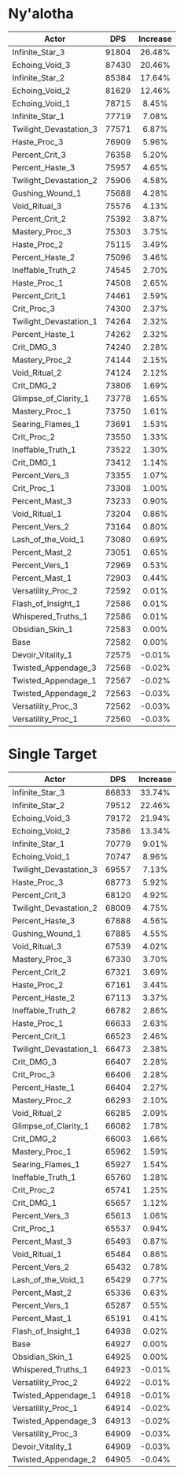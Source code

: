 # Ny'alotha
| Actor | DPS | Increase |
|---|:---:|:---:|
|Infinite_Star_3|91804|26.48%|
|Echoing_Void_3|87430|20.46%|
|Infinite_Star_2|85384|17.64%|
|Echoing_Void_2|81629|12.46%|
|Echoing_Void_1|78715|8.45%|
|Infinite_Star_1|77719|7.08%|
|Twilight_Devastation_3|77571|6.87%|
|Haste_Proc_3|76909|5.96%|
|Percent_Crit_3|76358|5.20%|
|Percent_Haste_3|75957|4.65%|
|Twilight_Devastation_2|75906|4.58%|
|Gushing_Wound_1|75688|4.28%|
|Void_Ritual_3|75576|4.13%|
|Percent_Crit_2|75392|3.87%|
|Mastery_Proc_3|75303|3.75%|
|Haste_Proc_2|75115|3.49%|
|Percent_Haste_2|75096|3.46%|
|Ineffable_Truth_2|74545|2.70%|
|Haste_Proc_1|74508|2.65%|
|Percent_Crit_1|74461|2.59%|
|Crit_Proc_3|74300|2.37%|
|Twilight_Devastation_1|74264|2.32%|
|Percent_Haste_1|74262|2.32%|
|Crit_DMG_3|74240|2.28%|
|Mastery_Proc_2|74144|2.15%|
|Void_Ritual_2|74124|2.12%|
|Crit_DMG_2|73806|1.69%|
|Glimpse_of_Clarity_1|73778|1.65%|
|Mastery_Proc_1|73750|1.61%|
|Searing_Flames_1|73691|1.53%|
|Crit_Proc_2|73550|1.33%|
|Ineffable_Truth_1|73522|1.30%|
|Crit_DMG_1|73412|1.14%|
|Percent_Vers_3|73355|1.07%|
|Crit_Proc_1|73308|1.00%|
|Percent_Mast_3|73233|0.90%|
|Void_Ritual_1|73204|0.86%|
|Percent_Vers_2|73164|0.80%|
|Lash_of_the_Void_1|73080|0.69%|
|Percent_Mast_2|73051|0.65%|
|Percent_Vers_1|72969|0.53%|
|Percent_Mast_1|72903|0.44%|
|Versatility_Proc_2|72592|0.01%|
|Flash_of_Insight_1|72586|0.01%|
|Whispered_Truths_1|72586|0.01%|
|Obsidian_Skin_1|72583|0.00%|
|Base|72582|0.00%|
|Devoir_Vitality_1|72575|-0.01%|
|Twisted_Appendage_3|72568|-0.02%|
|Twisted_Appendage_1|72567|-0.02%|
|Twisted_Appendage_2|72563|-0.03%|
|Versatility_Proc_3|72562|-0.03%|
|Versatility_Proc_1|72560|-0.03%|

# Single Target
| Actor | DPS | Increase |
|---|:---:|:---:|
|Infinite_Star_3|86833|33.74%|
|Infinite_Star_2|79512|22.46%|
|Echoing_Void_3|79172|21.94%|
|Echoing_Void_2|73586|13.34%|
|Infinite_Star_1|70779|9.01%|
|Echoing_Void_1|70747|8.96%|
|Twilight_Devastation_3|69557|7.13%|
|Haste_Proc_3|68773|5.92%|
|Percent_Crit_3|68120|4.92%|
|Twilight_Devastation_2|68009|4.75%|
|Percent_Haste_3|67888|4.56%|
|Gushing_Wound_1|67885|4.55%|
|Void_Ritual_3|67539|4.02%|
|Mastery_Proc_3|67330|3.70%|
|Percent_Crit_2|67321|3.69%|
|Haste_Proc_2|67161|3.44%|
|Percent_Haste_2|67113|3.37%|
|Ineffable_Truth_2|66782|2.86%|
|Haste_Proc_1|66633|2.63%|
|Percent_Crit_1|66523|2.46%|
|Twilight_Devastation_1|66473|2.38%|
|Crit_DMG_3|66407|2.28%|
|Crit_Proc_3|66406|2.28%|
|Percent_Haste_1|66404|2.27%|
|Mastery_Proc_2|66293|2.10%|
|Void_Ritual_2|66285|2.09%|
|Glimpse_of_Clarity_1|66082|1.78%|
|Crit_DMG_2|66003|1.66%|
|Mastery_Proc_1|65962|1.59%|
|Searing_Flames_1|65927|1.54%|
|Ineffable_Truth_1|65760|1.28%|
|Crit_Proc_2|65741|1.25%|
|Crit_DMG_1|65657|1.12%|
|Percent_Vers_3|65613|1.06%|
|Crit_Proc_1|65537|0.94%|
|Percent_Mast_3|65493|0.87%|
|Void_Ritual_1|65484|0.86%|
|Percent_Vers_2|65432|0.78%|
|Lash_of_the_Void_1|65429|0.77%|
|Percent_Mast_2|65336|0.63%|
|Percent_Vers_1|65287|0.55%|
|Percent_Mast_1|65191|0.41%|
|Flash_of_Insight_1|64938|0.02%|
|Base|64927|0.00%|
|Obsidian_Skin_1|64925|0.00%|
|Whispered_Truths_1|64923|-0.01%|
|Versatility_Proc_2|64922|-0.01%|
|Twisted_Appendage_1|64918|-0.01%|
|Versatility_Proc_1|64914|-0.02%|
|Twisted_Appendage_3|64913|-0.02%|
|Versatility_Proc_3|64909|-0.03%|
|Devoir_Vitality_1|64909|-0.03%|
|Twisted_Appendage_2|64905|-0.04%|
